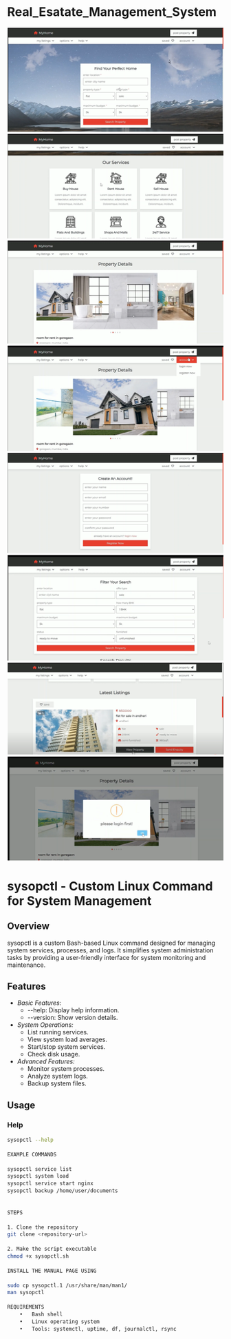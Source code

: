 # Real_Esatate_Management_System
![image alt](https://github.com/salony-garg/Real_Esatate_Management_System/blob/main/Screenshot%202024-12-13%20184835.png?raw=true)
![image alt](https://github.com/salony-garg/Real_Esatate_Management_System/blob/main/Screenshot%202024-12-13%20184630.png?raw=true)
![image alt](https://github.com/salony-garg/Real_Esatate_Management_System/blob/main/Screenshot%202024-12-13%20184728.png?raw=true)
![image alt](https://github.com/salony-garg/Real_Esatate_Management_System/blob/main/Screenshot%202024-12-13%20184748.png?raw=true)
![image alt](https://github.com/salony-garg/Real_Esatate_Management_System/blob/main/Screenshot%202024-12-13%20184821.png?raw=true)
![image alt](https://github.com/salony-garg/Real_Esatate_Management_System/blob/main/Screenshot%202024-12-13%20184855.png?raw=true)
![image alt](https://github.com/salony-garg/Real_Esatate_Management_System/blob/main/Screenshot%202024-12-13%20192816.png?raw=true)
![image alt](https://github.com/salony-garg/Real_Esatate_Management_System/blob/main/Screenshot%202024-12-13%20192905.png?raw=true)


# sysopctl - Custom Linux Command for System Management

## Overview
sysopctl is a custom Bash-based Linux command designed for managing system services, processes, and logs. It simplifies system administration tasks by providing a user-friendly interface for system monitoring and maintenance.

## Features
- *Basic Features:*
  - --help: Display help information.
  - --version: Show version details.
- *System Operations:*
  - List running services.
  - View system load averages.
  - Start/stop system services.
  - Check disk usage.
- *Advanced Features:*
  - Monitor system processes.
  - Analyze system logs.
  - Backup system files.

## Usage
### Help
```bash
sysopctl --help

EXAMPLE COMMANDS 

sysopctl service list
sysopctl system load
sysopctl service start nginx
sysopctl backup /home/user/documents


STEPS

1. Clone the repository 
git clone <repository-url>

2. Make the script executable
chmod +x sysopctl.sh

INSTALL THE MANUAL PAGE USING

sudo cp sysopctl.1 /usr/share/man/man1/
man sysopctl

REQUIREMENTS 
	•	Bash shell
	•	Linux operating system
	•	Tools: systemctl, uptime, df, journalctl, rsync
